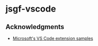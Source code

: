# jsgf-vscode

## Acknowledgments
- [Microsoft's VS Code extension samples](https://github.com/microsoft/vscode-extension-samples)
